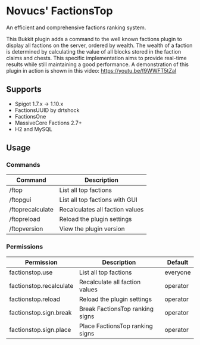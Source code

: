 # Novucs' FactionsTop
An efficient and comprehensive factions ranking system.

This Bukkit plugin adds a command to the well known factions plugin to display all factions on the server, ordered by wealth. The wealth of a faction is determined by calculating the value of all blocks stored in the faction claims and chests. This specific implementation aims to provide real-time results while still maintaining a good performance. A demonstration of this plugin in action is shown in this video: https://youtu.be/f9WWFT5tZaI

## Supports
* Spigot 1.7.x -> 1.10.x
* FactionsUUID by drtshock
* FactionsOne
* MassiveCore Factions 2.7+
* H2 and MySQL

## Usage
### Commands
| **Command**      | **Description**                 |
| -----------------| --------------------------------|
| /ftop <page>     | List all top factions           |
| /ftopgui <page>  | List all top factions with GUI  |
| /ftoprecalculate | Recalculates all faction values |
| /ftopreload      | Reload the plugin settings      |
| /ftopversion     | View the plugin version         |

### Permissions
| **Permission**          | **Description**                 | **Default** |
| ------------------------| ------------------------------- | ----------- |
| factionstop.use         | List all top factions           | everyone    |
| factionstop.recalculate | Recalculate all faction values  | operator    |
| factionstop.reload      | Reload the plugin settings      | operator    |
| factionstop.sign.break  | Break FactionsTop ranking signs | operator    |
| factionstop.sign.place  | Place FactionsTop ranking signs | operator    |
